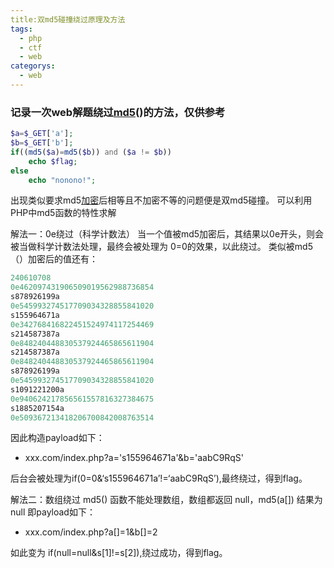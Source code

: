 ```yaml
---
title:双md5碰撞绕过原理及方法
tags:
  - php
  - ctf
  - web
categorys: 
  - web
---
```




### 记录一次web解题绕过[md5](https://so.csdn.net/so/search?q=md5&spm=1001.2101.3001.7020)()的方法，仅供参考

```php
$a=$_GET['a'];
$b=$_GET['b'];
if((md5($a)=md5($b)) and ($a != $b))
	echo $flag;
else
	echo "nonono!";
```

出现类似要求md5[加密](https://so.csdn.net/so/search?q=加密&spm=1001.2101.3001.7020)后相等且不加密不等的问题便是双md5碰撞。
可以利用PHP中md5函数的特性求解

解法一：0e绕过（科学计数法）
当一个值被md5加密后，其结果以0e开头，则会被当做科学计数法处理，最终会被处理为 0=0的效果，以此绕过。
类似被md5（）加密后的值还有：

```php
240610708
0e462097431906509019562988736854
s878926199a
0e545993274517709034328855841020
s155964671a
0e342768416822451524974117254469
s214587387a
0e848240448830537924465865611904
s214587387a
0e848240448830537924465865611904
s878926199a
0e545993274517709034328855841020
s1091221200a
0e940624217856561557816327384675
s1885207154a
0e509367213418206700842008763514

```

因此构造payload如下：

+ xxx.com/index.php?a='s155964671a'&b='aabC9RqS'



后台会被处理为if(0=0&‘s155964671a’!=‘aabC9RqS’),最终绕过，得到flag。

解法二：数组绕过
md5() 函数不能处理数组，数组都返回 null，md5(a[]) 结果为 null
即payload如下：

+ xxx.com/index.php?a[]=1&b[]=2

如此变为 if(null=null&s[1]!=s[2]),绕过成功，得到flag。
